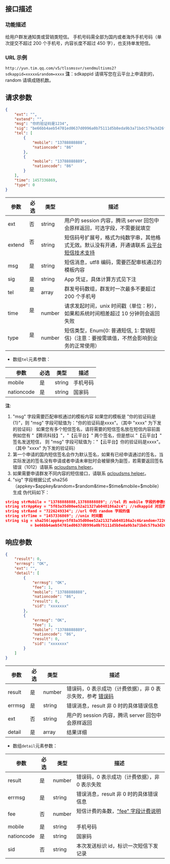 ## 接口描述
### 功能描述
给用户群发通知类或营销类短信。
手机号码需全部为国内或者海外手机号码（单次提交不超过 200 个手机号，内容长度不超过 450 字），也支持单发短信。

### URL 示例
`http://yun.tim.qq.com/v5/tlssmssvr/sendmultisms2?sdkappid=xxxxx&random=xxxx`
**注**：sdkappid 请填写您在云平台上申请到的，random 请填成随机数。

## 请求参数
```json
{
    "ext": "",
    "extend": "",
    "msg": "你的验证码是1234",
    "sig": "be66bb4aeb54701ed0637d0996a0b75111d5b8eda9b3a71bdc579a3d26f3edfb",
    "tel": [
        {
            "mobile": "13788888888",
            "nationcode": "86"
        },
        {
            "mobile": "13788888889",
            "nationcode": "86"
        }
    ],
    "time": 1457336869,
    "type": 0
}
```
| 参数   | 必选 | 类型   | 描述                                                                  |
|--------|------|--------|-----------------------------------------------------------------------|
| ext    | 否   | string | 用户的 session 内容，腾讯 server 回包中会原样返回，可选字段，不需要就填空 |
| extend | 否   | string | 短信码号扩展号，格式为纯数字串，其他格式无效。默认没有开通，开通请联系 [云平台短信技术支持](http://tcecqpoc.fsphere.cn/document/product/382/3773)                          |
| msg    | 是   | string | 短信消息，utf8 编码，需要匹配审核通过的模板内容                        |
| sig    | 是   | string | App 凭证，具体计算方式见下注                                           |
| tel    | 是   | array  | 群发号码数组，群发时一次最多不要超过 200 个手机号  |
| time   | 是   | number | 请求发起时间，unix 时间戳（单位：秒），如果和系统时间相差超过 10 分钟则会返回失败                       |
| type   | 是   | number | 短信类型，Enum{0: 普通短信, 1: 营销短信}（注意：要按需填值，不然会影响到业务的正常使用） |

- 数组`tel`元素参数：

| 参数       | 必选 | 类型   | 描述     |
|------------|------|--------|----------|
| mobile     | 是   | string | 手机号码 |
| nationcode | 是   | string | 国家码   |
**注**:
1. "msg" 字段需要匹配审核通过的模板内容
如果您的模板是 "你的验证码是{1}"，则 "msg" 字段可赋值为："你的验证码是xxxx"。（其中 "xxxx" 为下发的验证码）
如果您有多个短信签名，请将需要的短信签名放在短信内容前面
例如您有 "【腾讯科技】"，"【云平台】" 两个签名，但是想以 "【云平台】" 签名发送短信，
则 "msg" 字段可赋值为："【云平台】你的验证码是xxxx"。（其中 "xxxx" 为下发的验证码）
2. 第一个申请的国内短信签名会作为默认签名，如果有已经申请通过的签名，当实际发送的签名没有申请或者申请未审批时会被替换为副签，若需要返回签名错误（1012）请联系 [qcloudsms helper](http://tcecqpoc.fsphere.cn/document/product/382/3773)。
3. 如果需要申请群发不同内容的短信接口，请联系 [qcloudsms helper](http://tcecqpoc.fsphere.cn/document/product/382/3773)。
4. "sig" 字段根据公式 sha256（appkey=$appkey&random=$random&time=$time&mobile=$mobile）生成
伪代码如下：
```json
string strMobile = "13788888888,13788888889"; //tel 的 mobile 字段的参数值以 "," 分割
string strAppKey = "5f03a35d00ee52a21327ab048186a2c4"; //sdkappid 对应的 appkey，需要业务方高度保密
string strRand = "7226249334"; //url 中的 random 字段的值
string strTime = "1457336869"; //unix 时间戳
string sig = sha256(appkey=5f03a35d00ee52a21327ab048186a2c4&random=7226249334&time=1457336869&mobile=13788888888,13788888889)
           = be66bb4aeb54701ed0637d0996a0b75111d5b8eda9b3a71bdc579a3d26f3edfb;
```
## 响应参数

```json
{
    "result": 0,
    "errmsg": "OK",
    "ext": "",
    "detail": [
        {
            "errmsg": "OK",
            "fee": 1,
            "mobile": "13788888888",
            "nationcode": "86",
            "result": 0,
            "sid": "xxxxxxx"
        },
        {
            "errmsg": "OK",
            "fee": 1,
            "mobile": "13788888889",
            "nationcode": "86",
            "result": 0,
            "sid": "xxxxxxx"
        }
    ]
}
```

| 参数   | 必选 | 类型   | 描述                                          |
|--------|------|--------|-----------------------------------------------|
| result | 是   | number | 错误码，0 表示成功（计费依据），非 0 表示失败，参考 [错误码](http://tcecqpoc.fsphere.cn/document/product/382/3771)      |
| errmsg | 是   | string | 错误消息，result 非 0 时的具体错误信息           |
| ext    | 否   | string | 用户的 session 内容，腾讯 server 回包中会原样返回 |
| detail | 是   | array  | 结果详细                                      |


- 数组`detail`元素参数：

| 参数       | 必选 | 类型   | 描述                                     |
|------------|------|--------|------------------------------------------|
| result     | 是   | number | 错误码，0 表示成功（计费依据），非 0 表示失败 |
| errmsg     | 是   | string | 错误消息，result 非 0 时的具体错误信息      |
| fee        | 否   | number | 短信计费的条数，["fee" 字段计费说明](http://tcecqpoc.fsphere.cn/document/product/382/9556#.E7.9F.AD.E4.BF.A1.E5.86.85.E5.AE.B9.E9.95.BF.E5.BA.A6.E8.AE.A1.E7.AE.97.E8.A7.84.E5.88.99)                           |
| mobile     | 是   | string | 手机号码                                 |
| nationcode | 是   | string | 国家码                                   |
| sid        | 否   | string | 本次发送标识 id，标识一次短信下发记录     |

